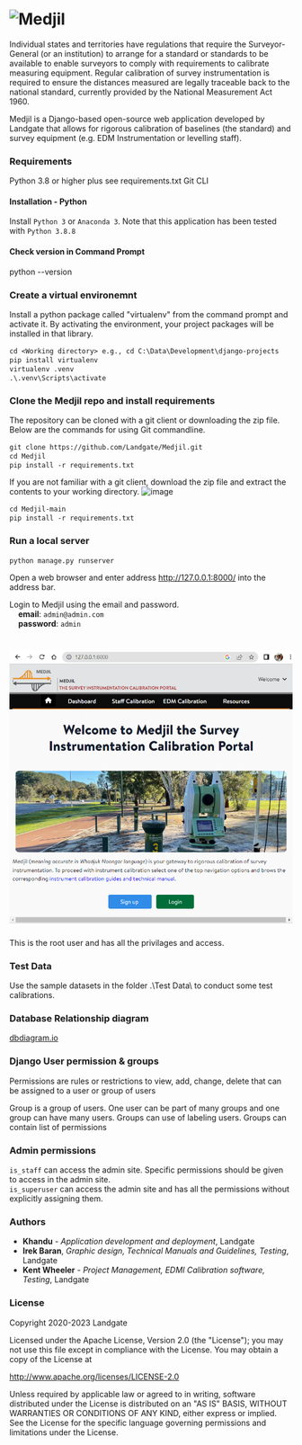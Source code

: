 # ![Medjil](https://github.com/Landgate/Medjil/blob/main/assets/logo-drawing.svg)

Individual states and territories have regulations that require the Surveyor-General (or an institution) to arrange for a standard or standards to be available to enable surveyors to comply with requirements to calibrate measuring equipment. Regular calibration of survey instrumentation is required to ensure the distances measured are legally traceable back to the national standard, currently provided by the National Measurement Act 1960.



Medjil is a Django-based open-source web application developed by Landgate that allows for rigorous calibration of baselines (the standard) and survey equipment (e.g. EDM Instrumentation or levelling staff).

### Requirements
Python 3.8 or higher plus see requirements.txt
Git CLI
#### Installation - Python
Install ```Python 3``` or ```Anaconda 3```. Note that this application has been tested with ```Python 3.8.8```
#### Check version in Command Prompt
python --version  

### Create a virtual environemnt
Install a python package called "virtualenv" from the command prompt and activate it. 
By activating the environment, your project packages will be installed in that library. 

```
cd <Working directory> e.g., cd C:\Data\Development\django-projects
pip install virtualenv 
virtualenv .venv
.\.venv\Scripts\activate
```

### Clone the Medjil repo and install requirements
The repository can be cloned with a git client or downloading the zip file.  
Below are the commands for using Git commandline.
  ```
  git clone https://github.com/Landgate/Medjil.git
  cd Medjil
  pip install -r requirements.txt
  ```
If you are not familiar with a git client, download the zip file and extract the contents to your working directory.
![image](https://user-images.githubusercontent.com/48744654/205527306-73fd1983-1669-429c-b7ff-bbe141248969.png)
```
cd Medjil-main
pip install -r requirements.txt
```
<!--- ### Django Migration
```
python manage.py makemigrations
python manage.py migrate
```

### Load initial data using custom migrations
```
copy accounts\custom_migrations\*.py accounts\migrations
copy baseline_calibration\custom_migrations\*.py baseline_calibration\migrations
copy calibrationsites\custom_migrations\*.py calibrationsites\migrations
copy instruments\custom_migrations\*.py instruments\migrations
copy rangecalibration\custom_migration\*.py rangecalibration\migrations
copy calibrationguide\custom_migrations\*.py calibrationguide\migrations
set EMAIL_HOST_USER=admin@admin.com
set EMAIL_HOST_PASSWORD=admin

python manage.py migrate
python manage.py runserver
```
--->
### Run a local server
```
python manage.py runserver
```
Open a web browser and enter address http://127.0.0.1:8000/ into the address bar. 

Login to Medjil using the email and password.  
&nbsp;&nbsp;&nbsp;&nbsp;**email**: ``admin@admin.com``  
&nbsp;&nbsp;&nbsp;&nbsp;**password**: ``admin``  

# ![Medjil](https://github.com/Landgate/Medjil/blob/main/assets/HomePage.PNG)

This is the root user and has all the privilages and access. 
### Test Data 
Use the sample datasets in the folder .\Test Data\ to conduct some test calibrations. 

### Database Relationship diagram
[dbdiagram.io](https://dbdiagram.io/d/63db952d296d97641d7df322)

### Django User permission & groups
Permissions are rules or restrictions to view, add, change, delete that can be assigned to a user or group of users

Group is a group of users. One user can be part of many groups and one group can have many users. Groups can use of labeling users.
Groups can contain list of permissions

### Admin permissions
``is_staff`` can access the admin site. Specific permissions should be given to access in the admin site.   
``is_superuser`` can access the admin site and has all the permissions without explicitly assigning them. 

### Authors

* **Khandu** - *Application development and deployment*, Landgate
* **Irek Baran**, *Graphic design, Technical Manuals and Guidelines, Testing*, Landgate
* **Kent Wheeler** - *Project Management, EDMI Calibration software, Testing*, Landgate


### License
Copyright 2020-2023 Landgate

Licensed under the Apache License, Version 2.0 (the "License"); you may not use this file except in compliance with the License. You may obtain a copy of the License at

http://www.apache.org/licenses/LICENSE-2.0

Unless required by applicable law or agreed to in writing, software distributed under the License is distributed on an "AS IS" BASIS, WITHOUT WARRANTIES OR CONDITIONS OF ANY KIND, either express or implied. See the License for the specific language governing permissions and limitations under the License.
